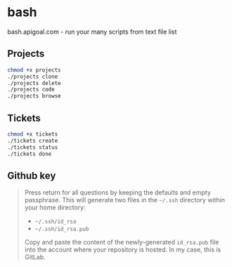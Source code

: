 # bash
bash.apigoal.com - run your many scripts from text file list

## Projects
```bash
chmod +x projects
./projects clone
./projects delete
./projects code
./projects browse 

```

## Tickets
```bash
chmod +x tickets
./tickets create
./tickets status
./tickets done

```


## Github key

> Press return for all questions by keeping the defaults and empty passphrase. This will generate two files in the `~/.ssh` directory within your home directory:
>
> -   `~/.ssh/id_rsa`
> -   `~/.ssh/id_rsa.pub`
>
> Copy and paste the content of the newly-generated `id_rsa.pub` file into the account where your repository is hosted. In my case, this is GitLab.